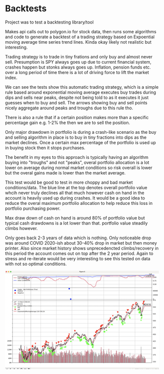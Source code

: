 # Backtests

Project was to test a backtesting library/tool 

Makes api calls out to polygon.io for stock data, then runs some algorithms and code to generate a backtest of a trading strategy based on Expoential moving average time series trend lines. Kinda okay likely not realistic but interesting.

Trading strategy is to trade in tiny frations and only buy and almost never sell. Presumption is SPY always goes up due to current financial system, crashes happen but stonks always goes up. Inflation, pension funds etc. over a long period of time there is a lot of driving force to lift the market index. 

We can see the tests show this automatic trading strategy, which is a simple rule based around exponential moving average executes buy trades during dips and sells near peaks, despite not being told to as it executes it just guesses when to buy and sell. The arrows showing buy and sell points nicely aggregate around peaks and troughs due to this rule tho.

There is also a rule that if a certain position makes more than a specific percentage gain e.g. 1-2% the then we are to sell the position.

Only major drawdown in portfolio is during a crash-like scenario as the buy and selling algorithm in place is to buy in tiny fractions into dips as the market declines. Once a certain max percentage of the portfolio is used up in buying stock then it stops purchases. 

The benefit in my eyes to this approach is typically having an algorithm buying into "troughs" and not "peaks", overal portfolio allocation is a lot lower on average during normal market conditions so risk overall is lower but the overal gains made is lower than the market average. 

This test would be good to test in more choppy and bad market conditions/data. The blue line at the top denotes overall portfolio value whcih never truly declines all that much however cash on hand in the account is heavily used up during crashes. It would be a good idea to reduce the overal maximum portfolio allocation to help reduce this loss in portfolio purchasing power.

Max draw down of cash on hand is around 80% of portfolio value but typical cash drawdowns is a lot lower than that. portfolio value steadily climbs however.

Only goes back 2-3 years of data which is nothing. Only noticeable drop was around COVID 2020-ish about 30-40% drop in market but then money printer. Also since market history shows unprecedencted climbs/recovery in this period the account comes out on top after the 2 year period. Again to stress and re-iterate would be very interesting to see this tested on data with not so optimal conditions.


![Alt text](./images/example_1.png)
